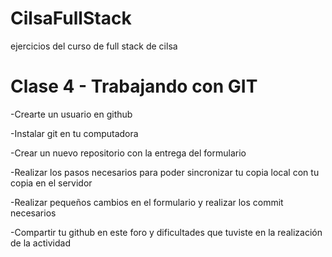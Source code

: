 # CilsaFullStack
ejercicios del curso de full stack de cilsa

# Clase 4 - Trabajando con GIT

-Crearte un usuario en github

-Instalar git en tu computadora

-Crear un nuevo repositorio con la entrega del formulario

-Realizar los pasos necesarios para poder sincronizar tu copia local con tu copia en el servidor

-Realizar pequeños cambios en el formulario y realizar los commit necesarios

-Compartir tu github en este foro y dificultades que tuviste en la realización de la actividad

